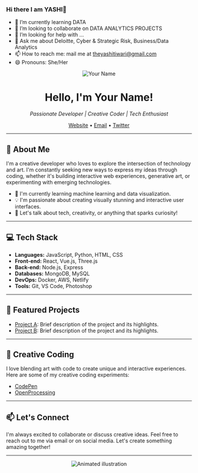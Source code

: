 ### Hi there I am YASHI👋

- 🌱 I’m currently learning DATA
- 👯 I’m looking to collaborate on DATA ANALYTICS PROJECTS
- 🤔 I’m looking for help with ...
- 💬 Ask me about Deloitte, Cyber & Strategic Risk, Business/Data Analytics
- 📫 How to reach me: mail me at theyashitiwari@gmail.com
- 😄 Pronouns: She/Her
<p align="center">
  <img src="https://yourimageurl.com/your-image.png" alt="Your Name">
</p>

<h1 align="center">Hello, I'm Your Name!</h1>

<p align="center">
  <em>Passionate Developer | Creative Coder | Tech Enthusiast</em>
</p>

<p align="center">
  <a href="https://yourwebsite.com">Website</a> •
  <a href="mailto:youremail@example.com">Email</a> •
  <a href="https://twitter.com/yourusername">Twitter</a>
</p>

---

## 🚀 About Me

I'm a creative developer who loves to explore the intersection of technology and art. I'm constantly seeking new ways to express my ideas through coding, whether it's building interactive web experiences, generative art, or experimenting with emerging technologies.

- 🌱 I'm currently learning machine learning and data visualization.
- 💡 I'm passionate about creating visually stunning and interactive user interfaces.
- 💬 Let's talk about tech, creativity, or anything that sparks curiosity!

---

## 💻 Tech Stack

- **Languages:** JavaScript, Python, HTML, CSS
- **Front-end:** React, Vue.js, Three.js
- **Back-end:** Node.js, Express
- **Databases:** MongoDB, MySQL
- **DevOps:** Docker, AWS, Netlify
- **Tools:** Git, VS Code, Photoshop

---

## 🌟 Featured Projects

- [Project A](https://github.com/yourusername/project-a): Brief description of the project and its highlights.
- [Project B](https://github.com/yourusername/project-b): Brief description of the project and its highlights.

---

## 🎨 Creative Coding

I love blending art with code to create unique and interactive experiences. Here are some of my creative coding experiments:

- [CodePen](https://codepen.io/yourusername)
- [OpenProcessing](https://openprocessing.org/user/yourusername)

---

## 📫 Let's Connect

I'm always excited to collaborate or discuss creative ideas. Feel free to reach out to me via email or on social media. Let's create something amazing together!

---

<p align="center">
  <img src="https://yourgifurl.com/your-gif.gif" alt="Animated illustration">
</p>
